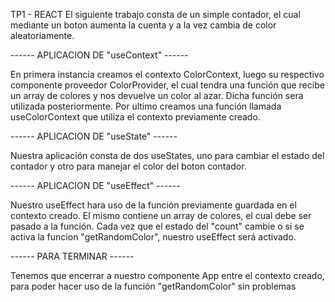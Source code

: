 TP1 - REACT
El siguiente trabajo consta de un simple contador, el cual mediante un boton aumenta la cuenta y a la vez cambia de color aleatoriamente.

------ APLICACION DE "useContext" ------

En primera instancia creamos el contexto ColorContext, luego su respectivo componente proveedor ColorProvider, el cual tendra una función que recibe un array de colores y nos devuelve un color al azar. Dicha función sera utilizada posteriormente.
Por ultimo creamos una función llamada useColorContext que utiliza el contexto previamente creado.

------ APLICACION DE "useState" ------

Nuestra aplicación consta de dos useStates, uno para cambiar el estado del contador y otro para manejar el color del boton contador.

------ APLICACION DE "useEffect" ------

Nuestro useEffect hara uso de la función previamente guardada en el contexto creado. El mismo contiene un array de colores, el cual debe ser pasado a la función. Cada vez que el estado del "count" cambie o si se activa la funcion "getRandomColor", nuestro useEffect será activado.


------ PARA TERMINAR ------

Tenemos que encerrar a nuestro componente App entre el contexto creado, para poder hacer uso de la función "getRandomColor" sin problemas

